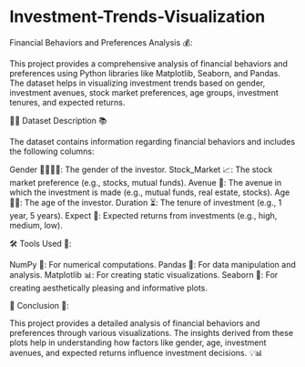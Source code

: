 # Investment-Trends-Visualization

Financial Behaviors and Preferences Analysis 💰:

This project provides a comprehensive analysis of financial behaviors and preferences using Python libraries like Matplotlib, Seaborn, and Pandas. The dataset helps in visualizing investment trends based on gender, investment avenues, stock market preferences, age groups, investment tenures, and expected returns.

🧑‍💼 Dataset Description 📚

The dataset contains information regarding financial behaviors and includes the following columns:

Gender 👩‍🦰👨‍🦱: The gender of the investor.
Stock_Market 📈: The stock market preference (e.g., stocks, mutual funds).
Avenue 🏦: The avenue in which the investment is made (e.g., mutual funds, real estate, stocks).
Age 🧓👶: The age of the investor.
Duration ⏳: The tenure of investment (e.g., 1 year, 5 years).
Expect 💭: Expected returns from investments (e.g., high, medium, low).

🛠️ Tools Used 🔧:

NumPy 🔢: For numerical computations. Pandas 🐼: For data manipulation and analysis. Matplotlib 📊: For creating static visualizations. Seaborn 🦢: For creating aesthetically pleasing and informative plots.

🔑 Conclusion 🎯:

This project provides a detailed analysis of financial behaviors and preferences through various visualizations. The insights derived from these plots help in understanding how factors like gender, age, investment avenues, and expected returns influence investment decisions. 💡📊
